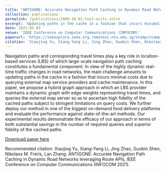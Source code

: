 ```yaml
---
title: "ANTIGONE: Accurate Navigation Path Caching in Dynamic Road Networks leveraging Route APIs"
collection: publications
permalink: /publications/2009-10-01-test-accts-intro
excerpt: 'Updating paths in the cache in a fashion that incurs minimal costs due to querying external map service providers and cache maintenance.'
date: 2022-05-02
venue: 'IEEE Conference on Computer Communications (INFOCOM)'
paperurl: 'https://ieeexplore.ieee.org.remotexs.ntu.edu.sg/stamp/stamp.jsp?tp=&arnumber=9796817'
citation: 'Xiaojing Yu, Xiang-Yang Li, Jing Zhao, Guobin Shen, Nikolaos M. Freris, Lan Zhang. ANTIGONE: Accurate Navigation Path Caching in Dynamic Road Networks leveraging Route APIs, IEEE Conference on Computer Communications (INFOCOM 2021).'
---
```

Navigation paths and corresponding travel times play a key role in location-based services (LBS) of which large-scale navigation path caching constitutes a fundamental component. In view of the highly dynamic real-time traffic changes in road networks, the main challenge amounts to updating paths in the cache in a fashion that incurs minimal costs due to querying external map service providers and cache maintenance. In this paper, we propose a hybrid graph approach in which an LBS provider maintains a dynamic graph with edge weights representing travel times, and queries the external map server so as to ascertain high fidelity of the cached paths subject to stringent limitations on query costs. We further deploy our method in one of the biggest on-demand food delivery platforms and evaluate the performance against state-of-the-art methods. Our experimental results demonstrate the efficacy of our approach in terms of both substantial savings in the number of required queries and superior fidelity of the cached paths.

[Download paper here](https://ieeexplore.ieee.org.remotexs.ntu.edu.sg/stamp/stamp.jsp?tp=&arnumber=9796817)

Recommended citation: Xiaojing Yu, Xiang-Yang Li, Jing Zhao, Guobin Shen, Nikolaos M. Freris, Lan Zhang. ANTIGONE: Accurate Navigation Path Caching in Dynamic Road Networks leveraging Route APIs, IEEE Conference on Computer Communications (INFOCOM 2021).
